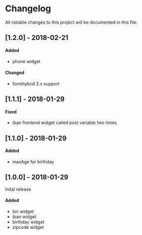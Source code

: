 # Changelog
All notable changes to this project will be documented in this file.

## [1.2.0] - 2018-02-21

#### Added
* phone widget

#### Changed
* formhybrid 2.x support

## [1.1.1] - 2018-01-29

#### Fixed
* iban frontend widget called post variable two times

## [1.1.0] - 2018-01-29

#### Added
* maxAge for birthday

## [1.0.0] - 2018-01-29

Inital release

#### Added
* bic widget
* iban widget
* birthday widget
* zipcode widget